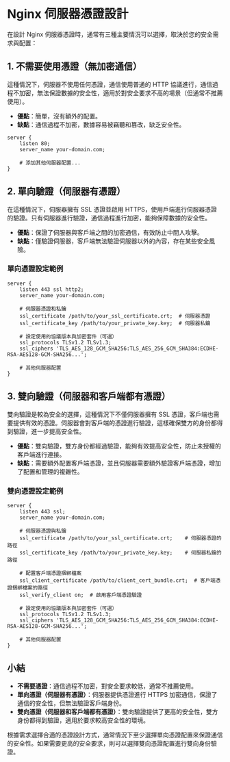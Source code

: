 
# Nginx 伺服器憑證設計

在設計 Nginx 伺服器憑證時，通常有三種主要情況可以選擇，取決於您的安全需求與配置：

## 1. 不需要使用憑證（無加密通信）

這種情況下，伺服器不使用任何憑證，通信使用普通的 HTTP 協議進行，通信過程不加密，無法保證數據的安全性，適用於對安全要求不高的場景（但通常不推薦使用）。

- **優點**：簡單，沒有額外的配置。
- **缺點**：通信過程不加密，數據容易被竊聽和篡改，缺乏安全性。

```nginx
server {
    listen 80;
    server_name your-domain.com;

    # 添加其他伺服器配置...
}
````

## 2. 單向驗證（伺服器有憑證）

在這種情況下，伺服器擁有 SSL 憑證並啟用 HTTPS，使用戶端進行伺服器憑證的驗證。只有伺服器進行驗證，通信過程進行加密，能夠保障數據的安全性。

* **優點**：保證了伺服器與客戶端之間的加密通信，有效防止中間人攻擊。
* **缺點**：僅驗證伺服器，客戶端無法驗證伺服器以外的內容，存在某些安全風險。

### 單向憑證設定範例

```nginx
server {
    listen 443 ssl http2;
    server_name your-domain.com;

    # 伺服器憑證和私鑰
    ssl_certificate /path/to/your_ssl_certificate.crt;  # 伺服器憑證
    ssl_certificate_key /path/to/your_private_key.key;  # 伺服器私鑰

    # 設定使用的協議版本與加密套件（可選）
    ssl_protocols TLSv1.2 TLSv1.3;
    ssl_ciphers 'TLS_AES_128_GCM_SHA256:TLS_AES_256_GCM_SHA384:ECDHE-RSA-AES128-GCM-SHA256...';

    # 其他伺服器配置
}
```

## 3. 雙向驗證（伺服器和客戶端都有憑證）

雙向驗證是較為安全的選擇，這種情況下不僅伺服器擁有 SSL 憑證，客戶端也需要提供有效的憑證。伺服器會對客戶端的憑證進行驗證，這樣確保雙方的身份都得到驗證，進一步提高安全性。

* **優點**：雙向驗證，雙方身份都經過驗證，能夠有效提高安全性，防止未授權的客戶端進行連接。
* **缺點**：需要額外配置客戶端憑證，並且伺服器需要額外驗證客戶端憑證，增加了配置和管理的複雜性。

### 雙向憑證設定範例

```nginx
server {
    listen 443 ssl;
    server_name your-domain.com;

    # 伺服器憑證與私鑰
    ssl_certificate /path/to/your_ssl_certificate.crt;    # 伺服器憑證的路徑
    ssl_certificate_key /path/to/your_private_key.key;    # 伺服器私鑰的路徑

    # 配置客戶端憑證捆綁檔案
    ssl_client_certificate /path/to/client_cert_bundle.crt;  # 客戶端憑證捆綁檔案的路徑
    ssl_verify_client on;  # 啟用客戶端憑證驗證

    # 設定使用的協議版本與加密套件（可選）
    ssl_protocols TLSv1.2 TLSv1.3;
    ssl_ciphers 'TLS_AES_128_GCM_SHA256:TLS_AES_256_GCM_SHA384:ECDHE-RSA-AES128-GCM-SHA256...';

    # 其他伺服器配置
}
```

## 小結

* **不需要憑證**：通信過程不加密，對安全要求較低，通常不推薦使用。
* **單向憑證（伺服器有憑證）**：伺服器提供憑證進行 HTTPS 加密通信，保證了通信的安全性，但無法驗證客戶端身份。
* **雙向憑證（伺服器和客戶端都有憑證）**：雙向驗證提供了更高的安全性，雙方身份都得到驗證，適用於要求較高安全性的環境。

根據需求選擇合適的憑證設計方式，通常情況下至少選擇單向憑證配置來保證通信的安全性。如果需要更高的安全要求，則可以選擇雙向憑證配置進行雙向身份驗證。

